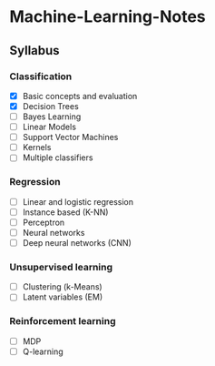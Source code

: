 # Machine-Learning-Notes
 
## Syllabus

### Classification

- [x]  Basic concepts and evaluation
- [x]  Decision Trees
- [ ]  Bayes Learning
- [ ]  Linear Models
- [ ]  Support Vector Machines
- [ ]  Kernels
- [ ]  Multiple classifiers

### Regression

- [ ]  Linear and logistic regression
- [ ]  Instance based (K-NN)
- [ ]  Perceptron
- [ ]  Neural networks
- [ ]  Deep neural networks (CNN)

### Unsupervised learning

- [ ]  Clustering (k-Means)
- [ ]  Latent variables (EM)

### Reinforcement learning

- [ ]  MDP
- [ ]  Q-learning